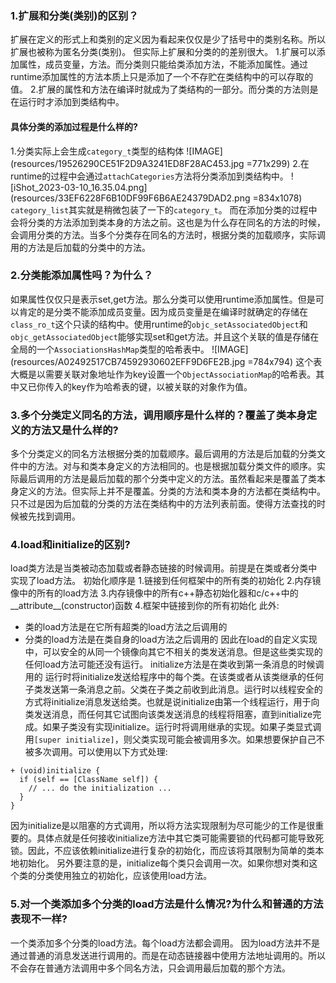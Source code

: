 ### 1.扩展和分类(类别)的区别？
扩展在定义的形式上和类别的定义因为看起来仅仅是少了括号中的类别名称。所以扩展也被称为匿名分类(类别)。
但实际上扩展和分类的的差别很大。
1.扩展可以添加属性，成员变量，方法。而分类则只能给类添加方法，不能添加属性。通过runtime添加属性的方法本质上只是添加了一个不存贮在类结构中的可以存取的值。
2.扩展的属性和方法在编译时就成为了类结构的一部分。而分类的方法则是在运行时才添加到类结构中。

#### 具体分类的添加过程是什么样的?
1.分类实际上会生成`category_t`类型的结构体
![IMAGE](resources/19526290CE51F2D9A3241ED8F28AC453.jpg =771x299)
2.在runtime的过程中会通过`attachCategories`方法将分类添加到类结构中。
![iShot_2023-03-10_16.35.04.png](resources/33EF6228F6B10DF99F6B6AE24379DAD2.png =834x1078)
`category_list`其实就是稍微包装了一下的`category_t`。
而在添加分类的过程中会将分类的方法添加到类本身的方法之前。这也是为什么存在同名的方法的时候，会调用分类的方法。当多个分类存在同名的方法时，根据分类的加载顺序，实际调用的方法是后加载的分类中的方法。

### 2.分类能添加属性吗？为什么？
如果属性仅仅只是表示set,get方法。那么分类可以使用runtime添加属性。但是可以肯定的是分类不能添加成员变量。因为成员变量是在编译时就确定的存储在`class_ro_t`这个只读的结构中。使用runtime的`objc_setAssociatedObject`和`objc_getAssociatedObject`能够实现set和get方法。并且这个关联的值是存储在全局的一个`AssociationsHashMap`类型的哈希表中。
![IMAGE](resources/A02492517CB74592930602EFF9D6FE2B.jpg =784x794)
这个表大概是以需要关联对象地址作为key设置一个`ObjectAssociationMap`的哈希表。其中又已你传入的key作为哈希表的键，以被关联的对象作为值。

### 3.多个分类定义同名的方法，调用顺序是什么样的？覆盖了类本身定义的方法又是什么样的?
多个分类定义的同名方法根据分类的加载顺序。最后调用的方法是后加载的分类文件中的方法。对与和类本身定义的方法相同的。也是根据加载分类文件的顺序。实际最后调用的方法是最后加载的那个分类中定义的方法。虽然看起来是覆盖了类本身定义的方法。但实际上并不是覆盖。分类的方法和类本身的方法都在类结构中。只不过是因为后加载的分类的方法在类结构中的方法列表前面。使得方法查找的时候被先找到调用。

### 4.load和initialize的区别?
load类方法是当类被动态加载或者静态链接的时候调用。前提是在类或者分类中实现了load方法。
初始化顺序是
1.链接到任何框架中的所有类的初始化
2.内存镜像中的所有的load方法
3.内存镜像中的所有c++静态初始化器和c/c++中的__attribute__(constructor)函数
4.框架中链接到你的所有初始化
此外:
* 类的load方法是在它所有超类的load方法之后调用的
* 分类的load方法是在类自身的load方法之后调用的
因此在load的自定义实现中，可以安全的从同一个镜像向其它不相关的类发送消息。但是这些类实现的任何load方法可能还没有运行。
initialize方法是在类收到第一条消息的时候调用的
运行时将initialize发送给程序中的每个类。在该类或者从该类继承的任何子类发送第一条消息之前。父类在子类之前收到此消息。运行时以线程安全的方式将initialize消息发送给类。也就是说initialize由第一个线程运行，用于向类发送消息，而任何其它试图向该类发送消息的线程将阻塞，直到initialize完成。如果子类没有实现initialize。运行时将调用继承的实现。如果子类显式调用`[super initialize]`，则父类实现可能会被调用多次。如果想要保护自己不被多次调用。可以使用以下方式处理:
```
+ (void)initialize {
  if (self == [ClassName self]) {
    // ... do the initialization ...
  }
}
```
因为initialize是以阻塞的方式调用，所以将方法实现限制为尽可能少的工作是很重要的。具体点就是任何接收initialize方法中其它类可能需要锁的代码都可能导致死锁。因此，不应该依赖initialize进行复杂的初始化，而应该将其限制为简单的类本地初始化。
另外要注意的是，initialize每个类只会调用一次。如果你想对类和这个类的分类使用独立的初始化，应该使用load方法。

### 5.对一个类添加多个分类的load方法是什么情况?为什么和普通的方法表现不一样?
一个类添加多个分类的load方法。每个load方法都会调用。
因为load方法并不是通过普通的消息发送进行调用的。而是在动态链接器中使用方法地址调用的。所以不会存在普通方法调用中多个同名方法，只会调用最后加载的那个方法。